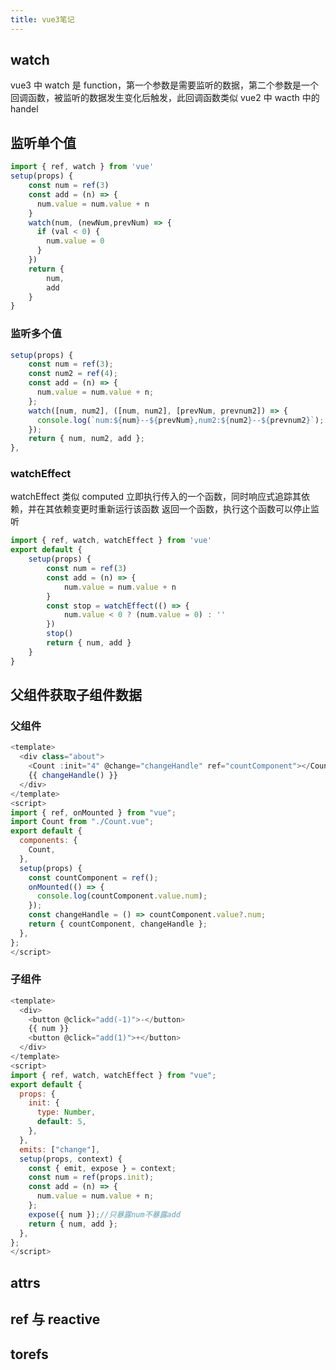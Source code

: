 ```yaml
---
title: vue3笔记
---
```


## watch

vue3 中 watch 是 function，第一个参数是需要监听的数据，第二个参数是一个回调函数，被监听的数据发生变化后触发，此回调函数类似 vue2 中 wacth 中的 handel

## 监听单个值

```javascript
import { ref, watch } from 'vue'
setup(props) {
    const num = ref(3)
    const add = (n) => {
      num.value = num.value + n
    }
    watch(num, (newNum,prevNum) => {
      if (val < 0) {
        num.value = 0
      }
    })
    return {
        num,
        add
    }
}
```

### 监听多个值

```javascript
setup(props) {
    const num = ref(3);
    const num2 = ref(4);
    const add = (n) => {
      num.value = num.value + n;
    };
    watch([num, num2], ([num, num2], [prevNum, prevnum2]) => {
      console.log(`num:${num}--${prevNum},num2:${num2}--${prevnum2}`);
    });
    return { num, num2, add };
},
```

### watchEffect

watchEffect 类似 computed
立即执行传入的一个函数，同时响应式追踪其依赖，并在其依赖变更时重新运行该函数
返回一个函数，执行这个函数可以停止监听

```javascript
import { ref, watch, watchEffect } from 'vue'
export default {
    setup(props) {
        const num = ref(3)
        const add = (n) => {
            num.value = num.value + n
        }
        const stop = watchEffect(() => {
            num.value < 0 ? (num.value = 0) : ''
        })
        stop()
        return { num, add }
    }
}
```

## 父组件获取子组件数据

### 父组件

```javascript
<template>
  <div class="about">
    <Count :init="4" @change="changeHandle" ref="countComponent"></Count>
    {{ changeHandle() }}
  </div>
</template>
<script>
import { ref, onMounted } from "vue";
import Count from "./Count.vue";
export default {
  components: {
    Count,
  },
  setup(props) {
    const countComponent = ref();
    onMounted(() => {
      console.log(countComponent.value.num);
    });
    const changeHandle = () => countComponent.value?.num;
    return { countComponent, changeHandle };
  },
};
</script>

```

### 子组件

```javascript
<template>
  <div>
    <button @click="add(-1)">-</button>
    {{ num }}
    <button @click="add(1)">+</button>
  </div>
</template>
<script>
import { ref, watch, watchEffect } from "vue";
export default {
  props: {
    init: {
      type: Number,
      default: 5,
    },
  },
  emits: ["change"],
  setup(props, context) {
    const { emit, expose } = context;
    const num = ref(props.init);
    const add = (n) => {
      num.value = num.value + n;
    };
    expose({ num });//只暴露num不暴露add
    return { num, add };
  },
};
</script>

```

## attrs

## ref 与 reactive

## torefs
